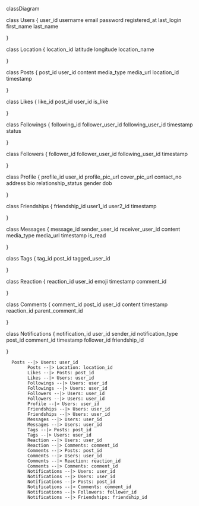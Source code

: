classDiagram
      
class Users {
    user_id
          username
          email
          password
          registered_at
          last_login
          first_name
          last_name
          
}
        
class Location {
    location_id
          latitude
          longitude
          location_name
          
}
        
class Posts {
    post_id
          user_id
          content
          media_type
          media_url
          location_id
          timestamp
          
}
        
class Likes {
    like_id
          post_id
          user_id
          is_like
          
}
        
class Followings {
    following_id
          follower_user_id
          following_user_id
          timestamp
          status
          
}
        
class Followers {
    follower_id
          follower_user_id
          following_user_id
          timestamp
          
}
        
class Profile {
    profile_id
          user_id
          profile_pic_url
          cover_pic_url
          contact_no
          address
          bio
          relationship_status
          gender
          dob
          
}
        
class Friendships {
    friendship_id
          user1_id
          user2_id
          timestamp
          
}
        
class Messages {
    message_id
          sender_user_id
          receiver_user_id
          content
          media_type
          media_url
          timestamp
          is_read
          
}
        
class Tags {
    tag_id
          post_id
          tagged_user_id
          
}
        
class Reaction {
    reaction_id
          user_id
          emoji
          timestamp
          comment_id
          
}
        
class Comments {
    comment_id
          post_id
          user_id
          content
          timestamp
          reaction_id
          parent_comment_id
          
}
        
class Notifications {
    notification_id
          user_id
          sender_id
          notification_type
          post_id
          comment_id
          timestamp
          follower_id
          friendship_id
          
}
        
      Posts --|> Users: user_id
            Posts --|> Location: location_id
            Likes --|> Posts: post_id
            Likes --|> Users: user_id
            Followings --|> Users: user_id
            Followings --|> Users: user_id
            Followers --|> Users: user_id
            Followers --|> Users: user_id
            Profile --|> Users: user_id
            Friendships --|> Users: user_id
            Friendships --|> Users: user_id
            Messages --|> Users: user_id
            Messages --|> Users: user_id
            Tags --|> Posts: post_id
            Tags --|> Users: user_id
            Reaction --|> Users: user_id
            Reaction --|> Comments: comment_id
            Comments --|> Posts: post_id
            Comments --|> Users: user_id
            Comments --|> Reaction: reaction_id
            Comments --|> Comments: comment_id
            Notifications --|> Users: user_id
            Notifications --|> Users: user_id
            Notifications --|> Posts: post_id
            Notifications --|> Comments: comment_id
            Notifications --|> Followers: follower_id
            Notifications --|> Friendships: friendship_id
            
      